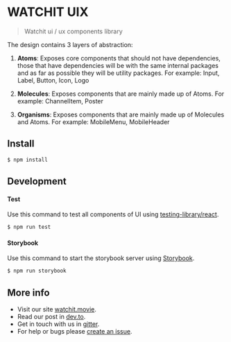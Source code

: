 # WATCHIT UIX
>Watchit ui / ux components library



The design contains 3 layers of abstraction:

1. **Atoms**: Exposes core components that should not have dependencies, those that have dependencies will be with the same internal packages and as far as possible they will be utility packages. For example: Input, Label, Button, Icon, Logo

2. **Molecules**: Exposes components that are mainly made up of Atoms. For example: ChannelItem, Poster
   
3. **Organisms**: Exposes components that are mainly made up of Molecules and Atoms. For example: MobileMenu, MobileHeader

## Install

```bash
$ npm install
```

## Development

#### Test

Use this command to test all components of UI using [testing-library/react](https://testing-library.com/docs/react-testing-library/intro/).

```bash
$ npm run test
```

#### Storybook

Use this command to start the storybook server using [Storybook](https://storybook.js.org/).

```bash
$ npm run storybook
```

## More info

- Visit our site [watchit.movie](http://watchit.movie).
- Read our post in [dev.to](https://dev.to/geolffreym/watchit-2b88).
- Get in touch with us in [gitter](https://gitter.im/watchit-app/community).
- For help or bugs please [create an issue](https://github.com/ZorrillosDev/watchit-toolkit/issues).
